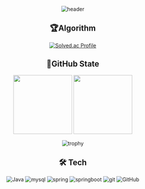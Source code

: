 <div align=center>

![header](https://capsule-render.vercel.app/api?type=waving&height=200&color=gradient&text=KANG%20HEE%20JUN%20👋&textBg=false&fontSize=60&fontAlignY=35&animation=twinkling&desc=Backend%20Developer)
## 🏆Algorithm
[![Solved.ac Profile](http://mazassumnida.wtf/api/v2/generate_badge?boj=dhfkdlsj)](https://solved.ac/dhfkdlsj/)  

## 🏅GitHub State
<div align="center">       
<img height="160px" src="https://github-readme-stats.vercel.app/api?username=dhfkdlsj&show_icons=true&theme=radical&title_color=1E90FF&bg_color=E6F0FF%border_color=1E90FF&text_color=4682B4&count_private=true&icon_color=104E8B" />
<img height="160px" src="https://github-readme-streak-stats.herokuapp.com/?user=dhfkdlsj&theme=default&ring=1E90FF&currStreakLabel=1E90FF&fire=4682B4" />

![trophy](https://github-profile-trophy.vercel.app/?username=dhfkdlsj&column=4&margin-w=15&margin-h=15&theme=blue)

## 🛠️ Tech
![Java](https://img.shields.io/badge/Java-007396.svg?&style=for-the-badge&logo=Java&logoColor=white)
![mysql](https://img.shields.io/badge/mysql-4479A1.svg?&style=for-the-badge&logo=mysql&logoColor=white)
![spring](https://img.shields.io/badge/spring-6DB33F.svg?&style=for-the-badge&logo=spring&logoColor=white)
![springboot](https://img.shields.io/badge/spring%20boot-6DB33F.svg?&style=for-the-badge&logo=springboot&logoColor=white)
![git](https://img.shields.io/badge/git-F05032.svg?&style=for-the-badge&logo=git&logoColor=white)
![GitHub](https://img.shields.io/badge/github-181717.svg?&style=for-the-badge&logo=github&logoColor=white)
</div>
